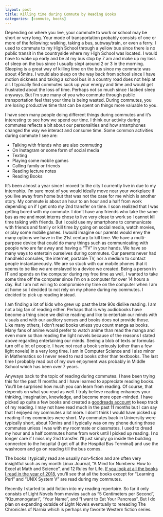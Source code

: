 ```yaml
---
layout: post
title: Killing time during Commute by Reading Books
categories: [commute, books]
---
```

Depending on where you live, your commute to work or school may be short or very long. Your mode of transportation probably consists of one or more of the following: walking, taking a bus, subway/train, or even a ferry. I used to commute to my High School through a yellow bus since there is no public transit in the countryside where my High School was located. I would have to wake up early and be at my bus stop by 7 am and make up my loss of sleep on the bus since I usually slept around 2 or 3 in the morning. Sleeping is a great way of killing time on the bus since my commute was about 45mins. I would also sleep on the way back from school since I have motion sickness and taking a school bus in a country road does not help at all. I typically find commutes suck up your energy and time and would get frustrated about the loss of time. Perhaps not so much since I lacked sleep anyways. But I’m sure many of you who commute through public transportation feel that your time is being wasted. During commutes, you are losing productive time that can be spent on things more valuable to you.

I have seen many people doing different things during commutes and it’s interesting to see how we spend our time. I think our activity during commutes reflects a bit about our personalities and how smartphones changed the way we interact and consume time. Some common activities during commute I see are:

* Talking with friends who are also commuting
* On Instagram or some form of social media
* Texting
* Playing some mobile games
* Calling family or friends
* Reading lecture notes
* Reading Books

It’s been almost a year since I moved to the city I currently live in due to my internship. I’m sure most of you would ideally move near your workplace if you live away from home but that was not the case for me which is another story. My commute is about an hour to an hour and a half from work depending on if I get onto my 2nd transfer on time. I soon realized that I was getting bored with my commute. I don’t have any friends who take the same bus as me and most interns chose to live very close to work so I cannot kill time talking with friends. But I could use my smartphone to communicate with friends and family or kill time by going on social media, watch movies, or play some mobile games. I would imagine our parents would envy the many options we have in the 21st century to kill time. We have a multi-purpose device that could do many things such as communicating with people who are far away and having a “TV” in your hands. We have so many ways to entertain ourselves during commutes. Our parents never had handheld consoles, the internet, portable TV, nor a medium to contact people instantaneously. We are so stuck with our mobile phones that it seems to be like we are enslaved to a device we created. Being a person in IT and spends on the computer during my free time as well, I wanted to take some time off the computer since I’m on a computer for over 14 hours a day. But I am not willing to compromise my time on the computer when I am at home so I decided to not rely on my phone during my commutes. I decided to pick up reading instead.

I am finding a lot of kids who grew up past the late 90s dislike reading. I am not a big fan of reading either. Perhaps that is why audiobooks have become a thing since we dislike reading and like to entertain our minds with visuals and with our auditory senses and books does not provide those. Like many others, I don’t read books unless you count manga as books. Many fans of anime would prefer to watch anime than read the manga and even more so than reading the light novels because of the reasons I stated above regarding entertaining our minds. Seeing a blob of texts or formulas turn off a lot of people. I have not read a book seriously (other than a few light novels) in a very long time. I am in Computer Science and I also minor in Mathematics so I never need to read books other than textbooks. The last time I probably read out of my own enjoyment was probably in Middle School which has been over 7 years.

Anyways back to the topic of reading during commutes. I have been trying this for the past 11 months and I have learned to appreciate reading books. You’ll be surprised how much you can learn from reading. Of course, that depends on what you read as well. I truly believe reading enhances your thinking, imagination, knowledge, and become more open-minded. I have picked up quite a few books and created a [goodreads account](https://www.goodreads.com/user/show/94594273-ju-hong-kim) to keep track of my reading. I may not have read much in the past 11 months but I can say that I enjoyed my commutes a lot more. I don’t think I would have picked up reading if my commutes were short. My commutes back in University were typically short, about 10mins and I typically was on my phone during those commutes unless I was with my roommate or classmates. I used to dread my hour and a half commutes home from work until I picked up reading. I no longer care if I miss my 2nd transfer. I’ll just simply go inside the building connected to the hospital (I get off at the Hospital Bus Terminal) and use the washroom and go on reading till the bus comes.

The books I typically read are usually non-fiction and are often very insightful such as my month Linux Journal, “A Mind for Numbers: How to Excel at Math and Science”, and 12 Rules for Life. [If you look at all the books I read in the year of 2018](https://www.goodreads.com/user/year_in_books/2018/94594273), you’ll see that all the books except for “Learning Perl” and “UNIX System V” are read during my commutes.

Recently I started to add fiction into my reading repertoire. So far it only consists of Light Novels from movies such as “5 Centimeters per Second”, “Kizumonogatari”, “Your Name”, and “I want to Eat Your Pancreas”. But I do plan on expanding outside of Light Novels eventually to rereading The Chronicles of Narnia which is perhaps my favorite Western fiction series.